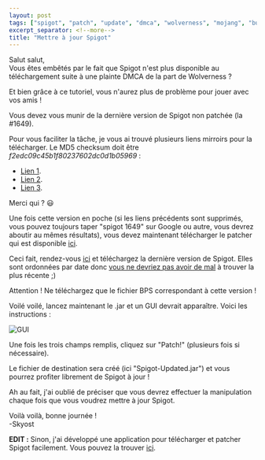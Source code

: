 ```yaml
---
layout: post
tags: ["spigot", "patch", "update", "dmca", "wolverness", "mojang", "bukkit"]
excerpt_separator: <!--more-->
title: "Mettre à jour Spigot"
---
```


Salut salut,<br />
Vous êtes embêtés par le fait que Spigot n'est plus disponible au téléchargement suite à une plainte DMCA de la part de Wolverness ?

Et bien grâce à ce tutoriel, vous n'aurez plus de problème pour jouer avec vos amis !

Vous devez vous munir de la dernière version de Spigot non patchée (la #1649).
<!--more-->
Pour vous faciliter la tâche, je vous ai trouvé plusieurs liens mirroirs pour la télécharger. Le MD5 checksum doit être _f2edc09c45b1f80237602dc0d1b05969_ :

* [Lien 1](http://getspigot.org/download/build/1649/Spigot.jar).
* [Lien 2](http://spigotmc.info/spigot1649.jar).
* [Lien 3](http://uptobox.com/7129qdzlrgnq).

Merci qui ? :smiley:

Une fois cette version en poche (si les liens précédents sont supprimés, vous pouvez toujours taper "spigot 1649" sur Google ou autre, vous devrez aboutir au mêmes résultats), vous devez maintenant télécharger le patcher qui est disponible [ici](http://ci.md-5.net/job/SpigotPatcher/lastStableBuild/).

Ceci fait, rendez-vous [ici](http://www.spigotmc.org/spigot-updates/) et téléchargez la dernière version de Spigot. Elles sont ordonnées par date donc [vous ne devriez pas avoir de mal](http://i.imgur.com/63BmKM7.png) à trouver la plus récente ;)

Attention ! Ne téléchargez que le fichier BPS correspondant à cette version !

Voilé voilé, lancez maintenant le .jar et un GUI devrait apparaître. Voici les instructions :

![GUI](http://i.imgur.com/ZdFf0al.png)

Une fois les trois champs remplis, cliquez sur "Patch!" (plusieurs fois si nécessaire).

Le fichier de destination sera créé (ici "Spigot-Updated.jar") et vous pourrez profiter librement de Spigot à jour !

Ah au fait, j'ai oublié de préciser que vous devrez effectuer la manipulation chaque fois que vous voudrez mettre à jour Spigot.

Voilà voilà, bonne journée !<br />
-Skyost

**EDIT :** Sinon, j'ai développé une application pour télécharger et patcher Spigot facilement. Vous pouvez la trouver [ici](http://www.bukkit.fr/index.php/topic/15089-spigotautopatcher-ou-comment-obtenir-la-derni%C3%A8re-mise-%C3%A0-jour-de-spigot-facilement/).